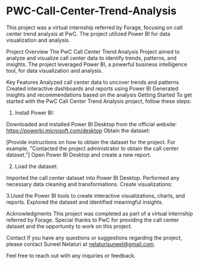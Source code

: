 # PWC-Call-Center-Trend-Analysis

This project was a virtual internship referred by Forage, focusing on call center trend analysis at PwC. The project utilized Power BI for data visualization and analysis.

Project Overview
The PwC Call Center Trend Analysis Project aimed to analyze and visualize call center data to identify trends, patterns, and insights. The project leveraged Power BI, a powerful business intelligence tool, for data visualization and analysis.

Key Features
Analyzed call center data to uncover trends and patterns
Created interactive dashboards and reports using Power BI
Generated insights and recommendations based on the analysis
Getting Started
To get started with the PwC Call Center Trend Analysis project, follow these steps:

1. Install Power BI:

Downloaded and installed Power BI Desktop from the official website: https://powerbi.microsoft.com/desktop
Obtain the dataset:

[Provide instructions on how to obtain the dataset for the project. For example, "Contacted the project administrator to obtain the call center dataset."]
Open Power BI Desktop and create a new report.

2. Load the dataset:

Imported the call center dataset into Power BI Desktop.
Performed any necessary data cleaning and transformations.
Create visualizations:

3.Used the Power BI tools to create interactive visualizations, charts, and reports.
Explored the dataset and identified meaningful insights.

Acknowledgments
This project was completed as part of a virtual internship referred by Forage. Special thanks to PwC for providing the call center dataset and the opportunity to work on this project.

Contact
If you have any questions or suggestions regarding the project, please contact Suneel Nelaturi at nelaturisuneel@gmail.com.

Feel free to reach out with any inquiries or feedback.
